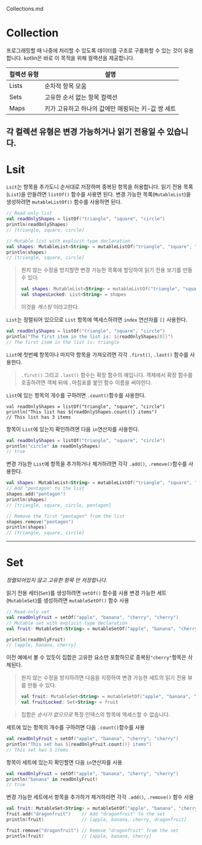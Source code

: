 Collections.md

# Collection

프로그래밍할 때 나중에 처리할 수 있도록 데이터를 구조로 구룹화할 수 있는 것이 유용합니다.
kotlin은 바로 이 목적을 위해 컬랙션을 제공합니다.

| 컬렉션 유형 | 설명 |
| --- | --- |
| Lists| 순차적 항목 모움 |
| Sets | 고유한 순서 없는 항목 컬렉션 |
| Maps | 키가 고유하고 하나의 값에만 매핑되는 키-값 쌍 세트|
각 컬렉션 유형은 변경 가능하거나 읽기 전용일 수 있습니다.
-----
# Lsit
`Lsit`는 항목을 추가도니 순서대로 저장하며 중복된 항목을 허용합니다.
읽기 전용 목록(`List`)을 만들려면 `listOf()` 함수를 사용면 된다.
변경 가능한 목록(`MutableList`)을 생성하려면 `mutableListOf()` 함수를 사용하면 된다.

```kotlin
// Read only list
val readOnlyShapes = listOf("triangle", "square", "circle")
println(readOnlyShapes)
// [triangle, square, circle]

// Mutable list with explicit type declaration
val shapes: MutableList<String> = mutableListOf("triangle", "square", "circle")
println(shapes)
// [triangle, square, circle]
```
> 원치 않는 수정을 방지할면 변경 가능한 목록에 할당하여 읽기 전용 보기를 만들 수 있다.
>```kotlin
>val shapes: MutableList<String> = mutableListOf("triangle", "square", "circle")
>val shapesLocked: List<String> = shapes
>```
> 이것을 *캐스팅* 이라고한다.

`List`는 정렬되어 있으므로 `List` 항목에 액세스하려면 `index` 연산자를 `[]` 사용한다.
```kotlin
val readOnlyShapes = listOf("triangle", "square", "circle")
println("The first item in the list is: ${readOnlyShapes[0]}")
// The first item in the list is: triangle
```
`List`에 첫번째 항목이나 마지막 항목을 가져오려면 각각 `.first()`, `.last()` 함수를 사용한다.

> `.first()` 그리고 `.last()` 함수는 확장 함수의 예입니다. 객체에서 확장 함수를 호출하려면 객체 뒤에 `.`마침표를 붙인 함수 이름을 써야한다.

`List`에 있는 항목의 개수를 구하려면 `.count()`함수를 사용한다.
```kotiln
val readOnlyShapes = listOf("triangle", "square", "circle")
println("This list has ${readOnlyShapes.count()} items")
// This list has 3 items
```
항목이 `List`에 있는지 확인하려면 다음 `in`연산자를 사용한다.
```kotlin
val readOnlyShapes = listOf("triangle", "square", "circle")
println("circle" in readOnlyShapes)
// true
```
변경 가능한 `List`에 항목을 추가하거나 제거하려면 각각 `.add()`, `.remove()`함수를 사용한다.
```kotlin
val shapes: MutableList<String> = mutableListOf("triangle", "square", "circle")
// Add "pentagon" to the list
shapes.add("pentagon") 
println(shapes)  
// [triangle, square, circle, pentagon]

// Remove the first "pentagon" from the list
shapes.remove("pentagon") 
println(shapes)  
// [triangle, square, circle]
```
-----
# Set
*정렬되어있지 않고 고유한 항목 만 저장합니다.*

읽기 전용 세터(`Set`)를 생성하려면 `setOf()` 함수를 사용
변경 가능한 세트(`MutableSet`)를 생성하려면 `mutableSetOf()` 함수 사용

```kotlin
// Read-only set
val readOnlyFruit = setOf("apple", "banana", "cherry", "cherry")
// Mutable set with explicit type declaration
val fruit: MutableSet<String> = mutableSetOf("apple", "banana", "cherry", "cherry")

println(readOnlyFruit)
// [apple, banana, cherry]
```
이전 예에서 볼 수 있듯이 집합은 고유한 요소만 포함하므로 증복된`"cherry"`항목은 삭제된다.
>원치 않는 수정을 방지하려면 다음을 지정하여 변경 가능한 세트의 읽기 전용 뷰를 만들 수 있다.
>```kotlin
>val fruit: MutableSet<String> = mutableSetOf("apple", "banana", "cherry", "cherry")
>val fruitLocked: Set<String> = fruit
>```

>집합은 *순서가 없으므로* 특정 인덱스의 항목에 액세스할 수 없습니다.

세트에 있는 항목의 개수를 구하려면 다음 `.count()`함수를 사용
```kotlin
val readOnlyFruit = setOf("apple", "banana", "cherry", "cherry")
println("This set has ${readOnlyFruit.count()} items")
// This set has 3 items
```
항목이 세트에 있는지 확인할면 다음 `in`연산자를 사용
```kotlin
val readOnlyFruit = setOf("apple", "banana", "cherry", "cherry")
println("banana" in readOnlyFruit)
// true
```
변경 가능한 세트에서 항목을 추가하거 제거하라면 각각 `.add()`, `.remove()` 함수 사용
```kotlin
val fruit: MutableSet<String> = mutableSetOf("apple", "banana", "cherry", "cherry")
fruit.add("dragonfruit")    // Add "dragonfruit" to the set
println(fruit)              // [apple, banana, cherry, dragonfruit]

fruit.remove("dragonfruit") // Remove "dragonfruit" from the set
println(fruit)              // [apple, banana, cherry]
```

